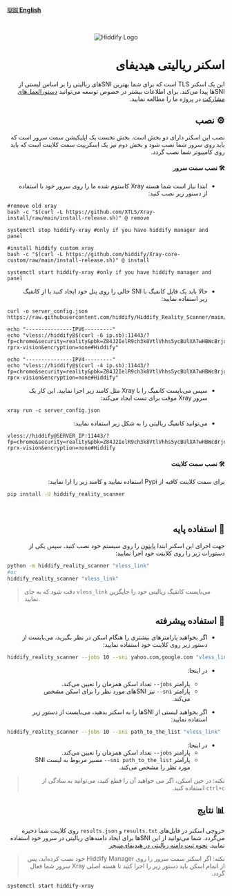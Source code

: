 <base target="_blank">

<div dir="ltr" >



[**🇺🇸 English**](README.md)
</div>
<br>
<div align=center markdown="1">
 

![Hiddify Logo](https://user-images.githubusercontent.com/125398461/227777845-a4d0f86b-faa2-4f2b-a410-4aa5f68bfe19.png)

</div>

<div dir="rtl" align="right">

# اسکنر ریالیتی هیدیفای
این یک اسکنر TLS است که برای شما بهترین SNIهای ریالیتی را بر اساس لیستی از SNIها پیدا می‌کند. برای اطلاعات بیشتر در خصوص توسعه می‌توانید [دستورالعمل‌های مشارکت](CONTRIBUTING.md) در پروژه ما را مطالعه نمایید.

## ⚙️ نصب
نصب این اسکنر دارای دو بخش است. بخش نخست یک اپلیکیشن سمت سرور است که باید روی سرور شما نصب شود و بخش دوم نیز یک اسکریپت سمت کلاینت است که باید روی کامپیوتر شما نصب گردد.


#### 🛠️ نصب سمت سرور
* ابتدا نیاز است شما هسته Xray کاستوم شده ما را روی سرور خود با استفاده از دستور زیر نصب کنید:
</div>

<div dir=ltr>
 
```
#remove old xray
bash -c "$(curl -L https://github.com/XTLS/Xray-install/raw/main/install-release.sh)" @ remove

systemctl stop hiddify-xray #only if you have hiddify manager and panel

#install hiddify custom xray 
bash -c "$(curl -L https://github.com/hiddify/Xray-core-custom/raw/main/install-release.sh)" @ install

systemctl start hiddify-xray #only if you have hiddify manager and panel

```
</div>


<div dir="rtl" align="right">
 
* حالا باید یک فایل کانفیگ با SNI خالی را روی پنل خود ایجاد کنید یا از کانفیگ زیر استفاده نمایید:
</div>

<div dir=ltr>
 
```
curl -o server_config.json https://raw.githubusercontent.com/hiddify/Hiddify_Reality_Scanner/main/server_config.json

echo "---------------IPV6---------"
echo "vless://hiddify@$(curl -6 ip.sb):11443/?fp=chrome&security=reality&pbk=Z84J2IelR9ch3k8VtlVhhs5ycBUlXA7wHBWcBrjqnAw&sid=6ba85179e30d4fc2&sni=www.google.com&type=tcp&flow=xtls-rprx-vision&encryption=none#Hiddify"

echo "---------------IPV4---------"
echo "vless://hiddify@$(curl -4 ip.sb):11443/?fp=chrome&security=reality&pbk=Z84J2IelR9ch3k8VtlVhhs5ycBUlXA7wHBWcBrjqnAw&sid=6ba85179e30d4fc2&sni=www.google.com&type=tcp&flow=xtls-rprx-vision&encryption=none#Hiddify"

```
</div>

<div dir="rtl" align="right">

* سپس می‌بایست کانفیگ را با Xray مثل کامند زیر اجرا نمایید. این کار یک سرور Xray موقت برای تست ایجاد می‌کند:
</div>


<div dir=ltr>
 
```
xray run -c server_config.json
```
</div>

<div dir="rtl" align="right">
 
* می‌توانید کانفیگ ریالیتی را به شکل زیر استفاده نمایید:
</div>

<div dir=ltr>
 
```
vless://hiddify@SERVER_IP:11443/?fp=chrome&security=reality&pbk=Z84J2IelR9ch3k8VtlVhhs5ycBUlXA7wHBWcBrjqnAw&sid=6ba85179e30d4fc2&sni=www.yahoo.com&type=tcp&flow=xtls-rprx-vision&encryption=none#Hiddify
```
</div>

<div dir="rtl" align="right">
 

#### 🛠️ نصب سمت کلاینت
برای سمت کلاینت کافیه از Pypi استفاده نمایید و کامند زیر را ارا نمایید:
</div>

<div dir=ltr>
 
```bash
pip install -U hiddify_reality_scanner
```
</div>

<br>

<div dir="rtl" align="right">

## 🚀 استفاده پایه
جهت اجرای این اسکنر ابتدا [پایتون](https://www.python.org/downloads/) را روی سیستم خود نصب کنید، سپس یکی از دستورات زیر را روی کلاینت خود اجرا نمایید:
</div>

<div dir=ltr>
 
```bash
python -m hiddify_reality_scanner "vless_link"
#or
hiddify_reality_scanner "vless_link"
```
</div>

> دقت شود که به جای `vless_link` می‌بایست کانفیگ ریالیتی خود را جایگزین نمایید.

<div dir="rtl" align="right">
 
## 🚀 استفاده پیشرفته
* اگر بخواهید پارامترهای بیشتری را هنگام اسکن در نظر بگیرید، می‌بایست از دستور زیر روی کلاینت خود استفاده نمایید:
</div>

<div dir=ltr>

```bash
hiddify_reality_scanner --jobs 10 --sni yahoo.com,google.com "vless_link"
```
</div>

<div dir="rtl" align="right">


* در اینجا:
  - پارامتر `jobs--` تعداد اسکن همزمان را تعیین می‌کند.
  - پارامتر `sni--` نیز SNIهای مورد نظر را برای اسکن مشخص می‌کند.
 
* اگر بخواهید لیستی از SNIها را به اسکنر بدهید، می‌بایست از دستور زیر استفاده نمایید:
</div>

<div dir=ltr>
 
 ```bash
hiddify_reality_scanner --jobs 10 --sni path_to_the_list "vless_link"
```

</div>

<div dir="rtl" align="right">
 
* در اینجا:
  - پارامتر `jobs--` تعداد اسکن همزمان را تعیین می‌کند.
  - پارامتر `sni path_to_the_list--` مسیر مربوط به لیست SNI مورد نظر را مشخص می‌کند.
> نکته: در حین اسکن، اگر می خواهید آن را قطع کنید، می‌توانید به سادگی از `ctrl+c` استفاده کنید.

## 📊 نتایج
خروجی اسکنر در فایل‌های `results.txt` و `results.json` روی کلاینت شما ذخیره می‌گردد. شما می‌توانید از این SNIها برای ایجاد دامنه‌های ریالیتی در سرور خود استفاده نمایید. [نحوه ثبت دامنه ریالیتی در هیدیفای‌منیجر](https://github.com/hiddify/Hiddify-Manager/wiki/%D8%A2%D9%85%D9%88%D8%B2%D8%B4-%D8%A7%D8%B3%D8%AA%D9%81%D8%A7%D8%AF%D9%87-%D8%A7%D8%B2-Reality-%D8%AF%D8%B1-%D9%87%DB%8C%D8%AF%DB%8C%D9%81%D8%A7%DB%8C)

> نکته: اگر اسکنر سمت سرور را روی Hiddify Manager خود نصب کرده‌اید، پس از اتمام اسکن باید دستور زیر را اجرا کنید تا هسته اصلی Xray سرور شما فعال گردد.

</div>

<div dir=ltr>
 
```
systemctl start hiddify-xray
```

</div>

